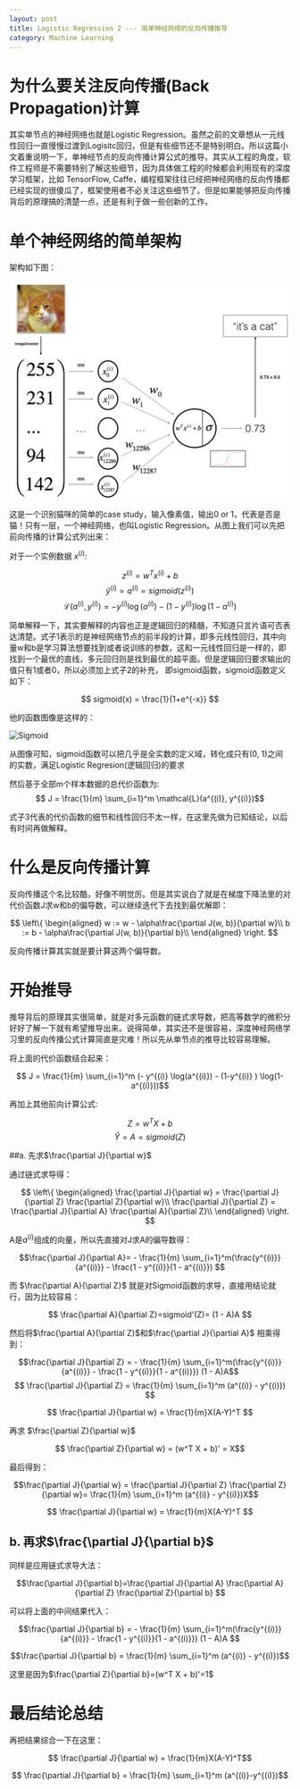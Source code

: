 ```yaml
---
layout: post
title: Logistic Regression 2 --- 简单神经网络的反向传播推导
category: Machine Learning
---
```



# 为什么要关注反向传播(Back Propagation)计算

其实单节点的神经网络也就是Logistic Regression。虽然之前的文章想从一元线性回归一直慢慢过渡到Logisitc回归，但是有些细节还不是特别明白。所以这篇小文着重说明一下，单神经节点的反向传播计算公式的推导。其实从工程的角度，软件工程师是不需要特别了解这些细节，因为具体做工程的时候都会利用现有的深度学习框架，比如 TensorFlow, Caffe，编程框架往往已经把神经网络的反向传播都已经实现的很傻瓜了，框架使用者不必关注这些细节了。但是如果能够把反向传播背后的原理搞的清楚一点，还是有利于做一些创新的工作。

# 单个神经网络的简单架构

架构如下图：

![arch](/images/notes/machine_learning/LogReg_kiank.png)


这是一个识别猫咪的简单的case study，输入像素值，输出0 or 1，代表是否是猫！只有一层，一个神经网络，也叫Logistic Regression。从图上我们可以先把前向传播的计算公式列出来：

对于一个实例数据 $x^{(i)}$:

$$z^{(i)} = w^T x^{(i)} + b $$
$$\hat{y}^{(i)} = a^{(i)} = sigmoid(z^{(i)})$$ 
$$ \mathcal{L}(a^{(i)}, y^{(i)}) =  - y^{(i)}  \log(a^{(i)}) - (1-y^{(i)} )  \log(1-a^{(i)})$$

简单解释一下，其实要解释的内容也正是逻辑回归的精髓，不知道只言片语可否表达清楚。式子1表示的是神经网络节点的前半段的计算，即多元线性回归，其中向量w和b是学习算法想要找到或者说训练的参数，这和一元线性回归是一样的，即找到一个最优的直线，多元回归则是找到最优的超平面。但是逻辑回归要求输出的值只有1或者0，所以必须加上式子2的补充， 即sigmoid函数，sigmoid函数定义如下：

$$
sigmoid(x) = \frac{1}{1+e^{-x}}
$$

他的函数图像是这样的：

![Sigmoid](https://upload-images.jianshu.io/upload_images/11430943-f1265640a15c0c75.png?imageMogr2/auto-orient/strip%7CimageView2/2/w/1240)



从图像可知，sigmoid函数可以把几乎是全实数的定义域，转化成只有(0, 1)之间的实数，满足Logistic Regresion(逻辑回归)的要求

然后基于全部m个样本数据的总代价函数为:
$$ J = \frac{1}{m} \sum_{i=1}^m \mathcal{L}(a^{(i)}, y^{(i)})$$

式子3代表的代价函数的细节和线性回归不太一样，在这里先做为已知结论，以后有时间再做解释。

# 什么是反向传播计算

反向传播这个名比较酷，好像不明觉厉。但是其实说白了就是在梯度下降法里的对代价函数J求w和b的偏导数，可以继续迭代下去找到最优解即：

$$ \left\{
\begin{aligned}
w := w - \alpha\frac{\partial J(w, b)}{\partial w}\\
b := b - \alpha\frac{\partial J(w, b)}{\partial b}\\
\end{aligned}
\right.
$$

反向传播计算其实就是要计算这两个偏导数。

# 开始推导

推导背后的原理其实很简单，就是对多元函数的链式求导数，把高等数学的微积分好好了解一下就有希望推导出来。说得简单，其实还不是很容易，深度神经网络学习里的反向传播公式计算简直是灾难！所以先从单节点的推导比较容易理解。

将上面的代价函数结合起来：

$$ J = \frac{1}{m} \sum_{i=1}^m (- y^{(i)}  \log(a^{(i)}) - (1-y^{(i)} )  \log(1-a^{(i)}))$$

再加上其他前向计算公式:

$$Z = w^T X + b$$
$$\hat{Y} = A = sigmoid(Z)$$ 

##a. 先求$\frac{\partial J}{\partial w}$ 

通过链式求导得：

$$ \left\{
\begin{aligned}
\frac{\partial J}{\partial w} = \frac{\partial J}{\partial Z} \frac{\partial Z}{\partial w}\\
\frac{\partial J}{\partial Z} = \frac{\partial J}{\partial A} \frac{\partial A}{\partial Z}\\
\end{aligned}
\right.
$$

A是$a^{(i)}$组成的向量，所以先直接对J求A的偏导数得： 

$$\frac{\partial J}{\partial A}= - \frac{1}{m} \sum_{i=1}^m(\frac{y^{(i)}}{a^{(i)}} - \frac{1 - y^{(i)}}{1 - a^{(i)}})   $$

而 $\frac{\partial A}{\partial Z}$ 就是对Sigmoid函数的求导，直接用结论就行，因为比较容易：

$$
\frac{\partial A}{\partial Z}=sigmoid'(Z)= (1 - A)A
$$

然后将$\frac{\partial A}{\partial Z}$和$\frac{\partial J}{\partial A}$  相乘得到：

$$\frac{\partial J}{\partial Z} =  - \frac{1}{m} \sum_{i=1}^m(\frac{y^{(i)}}{a^{(i)}} - \frac{1 - y^{(i)}}{1 - a^{(i)}}) (1 - A)A$$
$$ \frac{\partial J}{\partial Z} =  \frac{1}{m} \sum_{i=1}^m (a^{(i)} - y^{(i)}) $$

$$ \frac{\partial J}{\partial w} = \frac{1}{m}X(A-Y)^T $$

再求 $\frac{\partial Z}{\partial w}$

$$ \frac{\partial Z}{\partial w} =  (w^T X + b)' = X$$

最后得到：

$$\frac{\partial J}{\partial w} = \frac{\partial J}{\partial Z} \frac{\partial Z}{\partial w}= \frac{1}{m} \sum_{i=1}^m (a^{(i)} - y^{(i)})X$$

$$ \frac{\partial J}{\partial w} = \frac{1}{m}X(A-Y)^T $$


## b. 再求$\frac{\partial J}{\partial b}$

同样是应用链式求导大法：

$$\frac{\partial J}{\partial b}=\frac{\partial J}{\partial A} \frac{\partial A}{\partial Z} \frac{\partial Z}{\partial b} $$

可以将上面的中间结果代入：

$$\frac{\partial J}{\partial b} = - \frac{1}{m} \sum_{i=1}^m(\frac{y^{(i)}}{a^{(i)}} - \frac{1 - y^{(i)}}{1 - a^{(i)}}) (1 - A)A $$

$$\frac{\partial J}{\partial b} = \frac{1}{m} \sum_{i=1}^m (a^{(i)} - y^{(i)})$$ 

这里是因为$\frac{\partial Z}{\partial b}=(w^T X + b)'=1$

# 最后结论总结

再把结果综合一下在这里：

$$ \frac{\partial J}{\partial w} = \frac{1}{m}X(A-Y)^T$$

$$ \frac{\partial J}{\partial b} = \frac{1}{m} \sum_{i=1}^m (a^{(i)}-y^{(i)})$$
